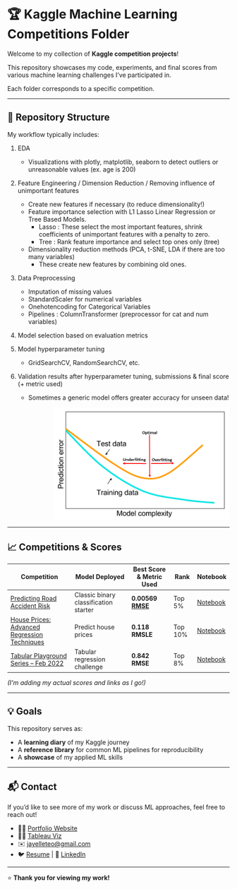 # 🏆 Kaggle Machine Learning Competitions Folder 

Welcome to my collection of **Kaggle competition projects**!


This repository showcases my code, experiments, and final scores from various machine learning challenges I’ve participated in. 

Each folder corresponds to a specific competition.

---
## 📂 Repository Structure
My workflow typically includes:

1. EDA  
   - Visualizations with plotly, matplotlib, seaborn to detect outliers or unreasonable values (ex. age is 200)
 
2. Feature Engineering / Dimension Reduction / Removing influence of unimportant features  
   - Create new features if necessary (to reduce dimensionality!)  
   - Feature importance selection with L1 Lasso Linear Regression or Tree Based Models.  
     - Lasso : These select the most important features, shrink coefficients of unimportant features with a penalty to zero.  
     - Tree : Rank feature importance and select top ones only (tree)  
   - Dimensionality reduction methods (PCA, t-SNE, LDA if there are too many variables)  
     - These create new features by combining old ones.  

3. Data Preprocessing  
   - Imputation of missing values  
   - StandardScaler for numerical variables  
   - Onehotencoding for Categorical Variables  
   - Pipelines : ColumnTransformer (preprocessor for cat and num variables)  

4. Model selection based on evaluation metrics  

5. Model hyperparameter tuning  
   - GridSearchCV, RandomSearchCV, etc.  

6. Validation results after hyperparameter tuning, submissions & final score (+ metric used)  
   - Sometimes a generic model offers greater accuracy for unseen data!  

<p align="right">
  <img src="./img1.png" alt="Model Simplicity vs Complexity" width="400">
</p>



---

## 📈 Competitions & Scores

| Competition                                                                                                          | Model Deployed                            | Best Score & Metric Used     | Rank    | Notebook                                         |
| -------------------------------------------------------------------------------------------------------------------- | ------------------------------------- | --------------- | ------- | ------------------------------------------------ |
| [Predicting Road Accident Risk](https://www.kaggle.com/competitions/playground-series-s5e10/overview)                                          | Classic binary classification starter | **0.00569 [RMSE](https://www.geeksforgeeks.org/r-language/root-mean-square-error-in-r-programming/)**       | Top 5%  | [Notebook](./titanic/notebooks/final.ipynb)      |
| [House Prices: Advanced Regression Techniques](https://www.kaggle.com/c/house-prices-advanced-regression-techniques) | Predict house prices                  | **0.118 RMSLE** | Top 10% | [Notebook](./house-prices/notebooks/final.ipynb) |
| [Tabular Playground Series – Feb 2022](https://www.kaggle.com/competitions/tabular-playground-series-feb-2022)       | Tabular regression challenge          | **0.842 RMSE**  | Top 8%  | [Notebook](./tps-feb-2022/notebooks/final.ipynb) |

*(I'm adding my actual scores and links as I go!)*

---

## 💡 Goals

This repository serves as:

* A **learning diary** of my Kaggle journey
* A **reference library** for common ML pipelines for reproducibility
* A **showcase** of my applied ML skills

---

## 📬 Contact

If you’d like to see more of my work or discuss ML approaches, feel free to reach out!

* 🧑‍💻 [Portfolio Website](https://jayelle0609.github.io/jialing/)
* 🧑‍💻 [Tableau Viz](https://public.tableau.com/app/profile/jialingteo/vizzes)
* ✉️ [jayelleteo@gmail.com](mailto:jayelleteo@gmail.com)
* 🐦 [Resume](https://drive.google.com/file/d/1Rq7kx1UOF96GE26drsnB5flgt6iCxdYP/view?usp=sharing) | 💼 [LinkedIn](https://linkedin.com/in/jialingteo)

---

⭐ **Thank you for viewing my work!**
